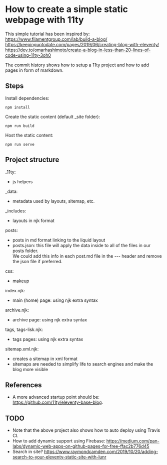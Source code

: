 # How to create a simple static webpage with 11ty

This simple tutorial has been inspired by:  
https://www.filamentgroup.com/lab/build-a-blog/  
https://keepinguptodate.com/pages/2019/06/creating-blog-with-eleventy/  
https://dev.to/omarhashimoto/create-a-blog-in-less-than-20-lines-of-code-using-11ty-3oh0  

The commit history shows how to setup a 11ty project and how to add pages in form of markdown.

## Steps

Install dependencies:

    npm install

Create the static content (default _site folder):

    npm run build

Host the static content:

    npm run serve

## Project structure

_11ty:
- js helpers

_data:
- metadata used by layouts, sitemap, etc.

_includes:
- layouts in njk format

posts:
- posts in md format linking to the liquid layout
- posts.json: this file will apply the data inside to all of the files in our posts folder.  
  We could add this info in each post.md file in the --- header and remove the json file if preferred.

css:
- makeup

index.njk:
- main (home) page: using njk extra syntax

archive.njk:
- archive page: using njk extra syntax

tags, tags-lisk.njk:
- tags pages: using njk extra syntax

sitemap.xml.njk:
- creates a sitemap in xml format
- sitemaps are needed to simplify life to search engines and make the blog more visible

## References

- A more advanced startup point should be: https://github.com/11ty/eleventy-base-blog.

## TODO

- Note that the above project also shows how to auto deploy using Travis CI.
- How to add dynamic support using Firebase: https://medium.com/pan-labs/dynamic-web-apps-on-github-pages-for-free-ffac2b776d45
- Search in site? https://www.raymondcamden.com/2019/10/20/adding-search-to-your-eleventy-static-site-with-lunr